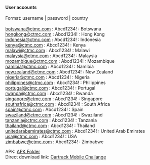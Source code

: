 **User accounts**<br/><br/>
Format: username | password | country <br/><br/>
botswana@ctmc.com : Abcd1234! : Botswana<br/>
hongkong@ctmc.com : Abcd1234! : Hong Kong<br/>
indonesia@ctmc.com : Abcd1234! : Indonesia<br/>
kenya@ctmc.com : Abcd1234! : Kenya<br/>
malawi@ctmc.com : Abcd1234! : Malawi<br/>
malaysia@ctmc.com : Abcd1234! : Malaysia<br/>
mozambique@ctmc.com : Abcd1234! : Mozambique<br/>
namibia@ctmc.com : Abcd1234! : Namibia<br/>
newzealand@ctmc.com : Abcd1234! : New Zealand<br/>
nigeria@ctmc.com : Abcd1234! : Nigeria<br/>
philippines@ctmc.com : Abcd1234! : Philippines<br/>
portugal@ctmc.com : Abcd1234! : Portugal<br/>
rwanda@ctmc.com : Abcd1234! : Rwanda<br/>
singapore@ctmc.com : Abcd1234! : Singapore<br/>
southafrica@ctmc.com : Abcd1234! : South Africa<br/>
spain@ctmc.com : Abcd1234! : Spain<br/>
swaziland@ctmc.com : Abcd1234! : Swaziland<br/>
tanzania@ctmc.com : Abcd1234! : Tanzania<br/>
thailand@ctmc.com : Abcd1234! : Thailand<br/>
unitedarabemirates@ctmc.com : Abcd1234! : United Arab Emirates<br/>
usa@ctmc.com : Abcd1234! : USA<br/>
zimbabwe@ctmc.com : Abcd1234! : Zimbabwe<br/>

APK: [APK Folder](https://github.com/mnleano/cartrack-mobile-challenge-android/tree/master/apk)<br/>
Direct download link: [Cartrack Mobile Challange](https://github.com/mnleano/cartrack-mobile-challenge-android/raw/master/apk/Cartrack-Mobile-Challenge-1.0-debug.apk)
